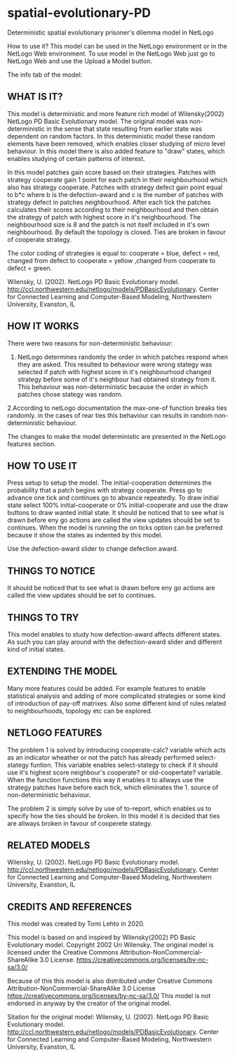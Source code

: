 # spatial-evolutionary-PD
Deterministic spatial evolutionary prisoner's dilemma model in NetLogo

How to use it?
This model can be used in the NetLogo environment or in the NetLogo Web environment. 
To use model in the NetLogo Web just go to NetLogo Web and use the Upload a Model button.

The info tab of the model:
## WHAT IS IT?

This model is deterministic and more feature rich model of Wilensky(2002) NetLogo PD Basic Evolutionary model. The original model was non-deterministic in the sense that state resulting from earlier state was dependent on random factors. In this deterministic model these random elements have been removed, which enables closer studying of micro level behaviour. In this model there is also added feature to "draw" states, which enables studying of certain patterns of interest.

In this model patches gain score based on their strategies. Patches with strategy cooperate gain 1 point for each patch in their neighbourhood which also has strategy cooperate. Patches with strategy defect gain point equal to b*c where b is the defection-award and c is the number of patches with strategy defect in patches neighbourhood. After each tick the patches calculates their scores according to their neighbourhood and then obtain the strategy of patch with highest score in it's neighbourhood. The neighbourhood size is 8 and the patch is not itself included in it's own neighbourhood. By default the topology is closed. Ties are broken in favour of cooperate strategy.

The color coding of strategies is equal to:
cooperate = blue, defect = red, changed from defect to cooperate = yellow ,changed from cooperate to defect = green.

Wilensky, U. (2002). NetLogo PD Basic Evolutionary model. http://ccl.northwestern.edu/netlogo/models/PDBasicEvolutionary. Center for Connected Learning and Computer-Based Modeling, Northwestern University, Evanston, IL

## HOW IT WORKS

There were two reasons for non-deterministic behaviour:
1. NetLogo determines randomly the order in which patches respond when they are asked. This resulted to behaviour were wrong stategy was selected if patch with highest score in it's neighbourhood changed strategy before some of it's neighbour had obtained strategy from it. This behaviour was non-deterministic because the order in which patches chose stategy was random.

2.According to netLogo documentation the max-one-of function breaks ties randomly. in the cases of rear ties this behaviour can results in random non-deterministic behaviour.

The changes to make the model deterministic are presented in the NetLogo features section.

## HOW TO USE IT

Press setup to setup the model. The initial-cooperation determines the probability that a patch begins with strategy cooperate. Press go to advance one tick and continues go to abvance repeatedly. To draw initial state select 100% initial-cooperate or 0% initial-cooperate and use the draw buttons to draw wanted initial state. It should be noticed that to see what is drawn before eny go actions are called the view updates should be set to continues. When the model is running the on ticks option can be preferred because it show the states as indented by this model.

Use the defection-award slider to change defection award.

## THINGS TO NOTICE

It should be noticed that to see what is drawn before eny go actions are called the view updates should be set to continues.

## THINGS TO TRY

This model enables to study how defection-award affects different states. As such you can play around with the defection-award slider and different kind of initial states.

## EXTENDING THE MODEL

Many more features could be added. For example features to enable statistical analysis and adding of more complicated strategies or some kind of introduction of pay-off matrixes. Also some different kind of rules related to neighbourhoods, topology etc can be explored.

## NETLOGO FEATURES

The problem 1 is solved by introducing cooperate-calc? variable which acts as an indicator wheather or not the patch has already performed select-stategy funtion. This variable enables select-stategy to check if it should use it's highest score neighbour's cooperate? or old-coopertate? variable. When the function functions this way it enables it to allways use the strategy patches have before each tick, which eliminates the 1. source of non-deterministic behaviour.

The problem 2 is simply solve by use of to-report, which enables us to specify how the ties should be broken. In this model it is decided that ties are allways broken in favour of cooperete stategy.

## RELATED MODELS

Wilensky, U. (2002). NetLogo PD Basic Evolutionary model. http://ccl.northwestern.edu/netlogo/models/PDBasicEvolutionary. Center for Connected Learning and Computer-Based Modeling, Northwestern University, Evanston, IL

## CREDITS AND REFERENCES
This model was created by Tomi Lehto in 2020.

This model is based on and inspired by Wilensky(2002) PD Basic Evolutionary model. Copyright 2002 Uri Wilensky. The original model is licensed under the Creative Commons Attribution-NonCommercial-ShareAlike 3.0 License.
https://creativecommons.org/licenses/by-nc-sa/3.0/

Because of this this model is also distributed under
Creative Commons Attribution-NonCommercial-ShareAlike 3.0 License
https://creativecommons.org/licenses/by-nc-sa/3.0/
This model is not endorsed in anyway by the creator of the original model.

Sitation for the original model:
Wilensky, U. (2002). NetLogo PD Basic Evolutionary model. http://ccl.northwestern.edu/netlogo/models/PDBasicEvolutionary. Center for Connected Learning and Computer-Based Modeling, Northwestern University, Evanston, IL
